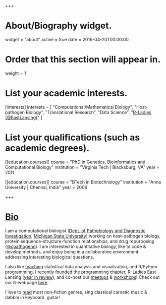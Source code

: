 +++
# About/Biography widget.
widget = "about"
active = true
date = 2016-04-20T00:00:00

# Order that this section will appear in.
weight = 1

# List your academic interests.
[interests]
  interests = [
    "Computational/Mathematical Biology",
    "Host-pathogen Biology",
    "Translational Research",
    "Data Science",
    "[R-Ladies](//rladies.org) [(@EastLansing)](//rladies-eastlansing.github.io)"
  ]

# List your qualifications (such as academic degrees).
[[education.courses]]
  course = "PhD in Genetics, Bioinformatics and Computational Biology"
  institution = "Virginia Tech | Blacksburg, VA"
  year = 2011

[[education.courses]]
  course = "BTech in Biotechnology"
  institution = "Anna University | Chennai, India"
  year = 2006
 
+++

# [Bio](/bio)

I am a computational biologist ([Dept. of Pathobiology and Diagnostic Investigation](https://cvm.msu.edu/pdi), [Michigan State University](https://msu.edu/)) working on host-pathogen biology, protein sequence-structure-function relationships, and drug repurposing ([@cpathogeno](/group)). I am interested in quantitative biology, like to code & develop methods, and enjoy being in a collaborative environment addressing interesting biological questions. 

I also like [teaching](#talks) statistical data analysis and visualization, and R/Python programming. I recently founded the <i class="fab fa-r-project"></i> programming chapter, R-Ladies East Lansing ([year in review](//jananiravi.github.io/post/2019/rlel-2018)), and co-host our [meetups](//meetup.com/rladies-eastlansing) & [workshops](//rladies-eastlansing.github.io/meetup-presentations-eastlansing/)! Check out our ß-webpage [here](//rladies-eastlansing.github.io/).

I love to [read](/reading) most non-fiction genres, sing classical carnatic music & dabble in keyboard, guitar!